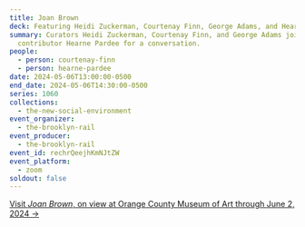 ```yaml
---
title: Joan Brown
deck: Featuring Heidi Zuckerman, Courtenay Finn, George Adams, and Hearne Pardee
summary: Curators Heidi Zuckerman, Courtenay Finn, and George Adams join Rail
  contributor Hearne Pardee for a conversation.
people:
  - person: courtenay-finn
  - person: hearne-pardee
date: 2024-05-06T13:00:00-0500
end_date: 2024-05-06T14:30:00-0500
series: 1060
collections:
  - the-new-social-environment
event_organizer:
  - the-brooklyn-rail
event_producer:
  - the-brooklyn-rail
event_id: rechrQeejhKmNJtZW
event_platform:
  - zoom
soldout: false
---
```

[V﻿isit *Joan Brown*, on view at Orange County Museum of Art through June 2, 2024 →](https://ocma.art/exhibitions/joan-brown/)
